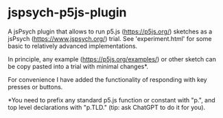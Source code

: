 # jspsych-p5js-plugin

A jsPsych plugin that allows to run p5.js (https://p5js.org/) sketches as a jsPsych (https://www.jspsych.org/) trial. 
See 'experiment.html' for some basic to relatively advanced implementations.

In principle, any example (https://p5js.org/examples/) or other sketch can be copy pasted into a trial with minimal changes*.

For convenience I have added the functionality of responding with key presses or buttons.

*You need to prefix any standard p5.js function or constant with "p.", and top level declarations with "p.TLD." (tip: ask ChatGPT to do it for you). 
